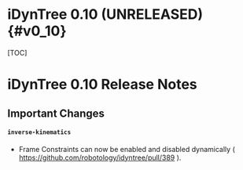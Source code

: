 iDynTree 0.10 (UNRELEASED)                                              {#v0_10}
========================

[TOC]

iDynTree 0.10 Release Notes
=========================


Important Changes
-----------------

#### `inverse-kinematics`

* Frame Constraints can now be enabled and disabled dynamically ( https://github.com/robotology/idyntree/pull/389 ).
